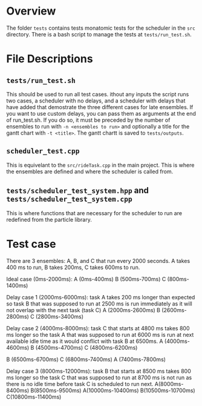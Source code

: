# Overview
The folder `tests` contains tests monatomic tests for the scheduler in the `src` directory. There is a bash script to manage the tests at `tests/run_test.sh`. 

# File Descriptions
## `tests/run_test.sh` 
This should be used to run all test cases. ithout any inputs the script runs two cases, a scheduler with no delays, and a scheduler with delays that have added that demostrate the three different cases for late ensembles. If you want to use custom delays, you can pass them as arguments at the end of run_test.sh. If you do so, it must be preceded by the number of ensembles to run with `-n <ensembles to run>` and optionally a title for the gantt chart with `-t <title>`. The gantt chartt is saved to `tests/outputs`.


##  `scheduler_test.cpp`
This is equivelant to the `src/rideTask.cpp` in the main project. This is where the ensembles are defined and where the scheduler is called from.

## `tests/scheduler_test_system.hpp` and `tests/scheduler_test_system.cpp`
This is where functions that are necessary for the scheduler to run are redefined from the particle library.

# Test case
There are 3 ensembles: A, B, and C that run every 2000 seconds. A takes 400 ms to run, B takes 200ms, C takes 600ms to run.

Ideal case (0ms-2000ms):
A (0ms-400ms)
B (500ms-700ms)
C (800ms-1400ms)

Delay case 1 (2000ms-6000ms):  task A takes 200 ms longer than expected so task B that was supposed to run at 2500 ms is run immediately as it will not overlap with the next task (task C)
A (2000ms-2600ms)
B (2600ms-2800ms)
C (2800ms-3400ms)

Delay case 2 (4000ms-8000ms):  task C that starts at 4800 ms takes 800 ms longer so the task A that was supposed to run at 6000 ms is run at next available idle time as it would conflict with task B at 6500ms.
A (4000ms-4600ms)
B (4500ms-4700ms)
C (4800ms-6200ms)

B (6500ms-6700ms)
C (6800ms-7400ms)
A (7400ms-7800ms)

Delay case 3 (8000ms-12000ms):  task B that starts at 8500 ms takes 800 ms longer so the task C that was supposed to run at 8700 ms is not run as there is no idle time before task C is scheduled to run next.
A(8000ms-8400ms)
B(8500ms-9500ms)
A(10000ms-10400ms)
B(10500ms-10700ms)
C(10800ms-11400ms)